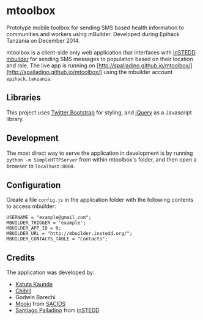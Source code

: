 # mtoolbox

Prototype mobile toolbox for sending SMS based health information to communities and workers using mBuilder. Developed during Epihack Tanzania on December 2014.

mtoolbox is a client-side only web application that interfaces with [InSTEDD mbuilder](http://mbuilder.instedd.org) for sending SMS messages to population based on their location and role. The live app is running on [http://spalladino.github.io/mtoolbox/](http://spalladino.github.io/mtoolbox/) using the mbuilder account `epihack.tanzania`.

## Libraries

This project uses [Twitter Bootstrap](http://getbootstrap.com/) for styling, and [jQuery](http://jquery.com/) as a Javascript library.

## Development

The most direct way to serve the application in development is by running `python -m SimpleHTTPServer` from within mtoolbox's folder, and then open a browser to `localhost:8000`.

## Configuration

Create a file `config.js` in the application folder with the following contents to access mbuilder:

```
USERNAME = "example@gmail.com";
MBUILDER_TRIGGER = 'example';
MBUILDER_APP_ID = 0;
MBUILDER_URL = "http://mbuilder.instedd.org/";
MBUILDER_CONTACTS_TABLE = "Contacts";
```

## Credits

The application was developed by:

* [Katuta Kaunda](https://github.com/GilchristK)
* [Chibill](https://github.com/chibill)
* Godwin Barechi
* [Mpoki](https://github.com/mpoki) from [SACIDS](http://sacids.org/)
* [Santiago Palladino]((https://github.com/spalladino)) from [InSTEDD](http://instedd.org/)

